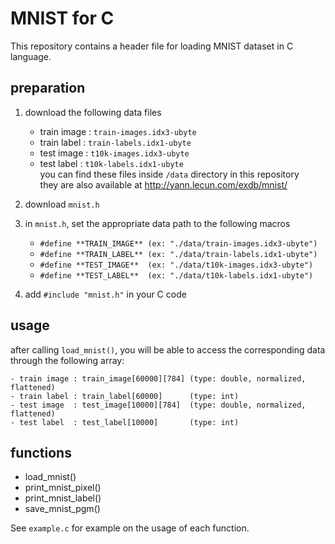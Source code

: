 # MNIST for C

This repository contains a header file for loading MNIST dataset in C language.


## preparation

1. download the following data files

	- train image : `train-images.idx3-ubyte`
	- train label : `train-labels.idx1-ubyte`
	- test image : `t10k-images.idx3-ubyte`
	- test label : `t10k-labels.idx1-ubyte`  
	you can find these files inside `/data` directory in this repository  
	they are also available at http://yann.lecun.com/exdb/mnist/

2. download `mnist.h`

3. in `mnist.h`, set the appropriate data path to the following macros

	- `#define **TRAIN_IMAGE** (ex: "./data/train-images.idx3-ubyte")`
	- `#define **TRAIN_LABEL** (ex: "./data/train-labels.idx1-ubyte")`
	- `#define **TEST_IMAGE**  (ex: "./data/t10k-images.idx3-ubyte")`
	- `#define **TEST_LABEL**  (ex: "./data/t10k-labels.idx1-ubyte")`

4. add `#include "mnist.h"` in your C code


## usage

after calling `load_mnist()`, you will be able to access the corresponding data through the following array:

	- train image : train_image[60000][784] (type: double, normalized, flattened)
	- train label : train_label[60000]      (type: int)
	- test image  : test_image[10000][784]  (type: double, normalized, flattened)
	- test label  : test_label[10000]       (type: int)


## functions

- load_mnist()
- print_mnist_pixel()
- print_mnist_label()
- save_mnist_pgm()

See `example.c` for example on the usage of each function.